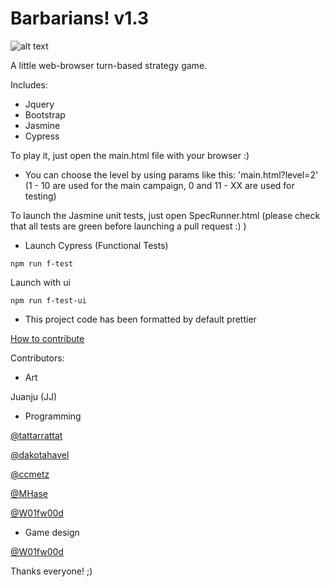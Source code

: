 # Barbarians! v1.3

![alt text](https://github.com/W01fw00d/barbarians/blob/master/src/images/gifs/barbarians_demo.gif)

A little web-browser turn-based strategy game.

Includes:

- Jquery
- Bootstrap
- Jasmine
- Cypress

To play it, just open the main.html file with your browser :)

- You can choose the level by using params like this: 'main.html?level=2'
  (1 - 10 are used for the main campaign, 0 and 11 - XX are used for testing)

To launch the Jasmine unit tests, just open SpecRunner.html (please check that all tests are green before launching a pull request :) )

- Launch Cypress (Functional Tests)

```
npm run f-test
```

Launch with ui

```
npm run f-test-ui
```

- This project code has been formatted by default prettier

[How to contribute](https://github.com/MarcDiethelm/contributing/blob/master/README.md)

Contributors:

- Art

Juanju (JJ)

- Programming

[@tattarrattat](https://github.com/tattarrattat)

[@dakotahavel](https://github.com/dakotahavel)

[@ccmetz](https://github.com/ccmetz)

[@MHase](https://github.com/MHase)

[@W01fw00d](https://github.com/W01fw00d)

- Game design

[@W01fw00d](https://github.com/W01fw00d)

Thanks everyone! ;)
